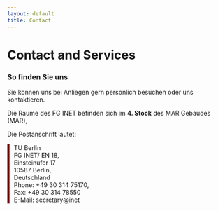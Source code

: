 ```yaml
---
layout: default
title: Contact
---
```


# Contact and Services

### So finden Sie uns

<div class="row">
  <div class="col-12">
    <p>Sie konnen uns bei Anliegen gern personlich besuchen oder uns kontaktieren.</p>
    <p>Die Raume des FG INET befinden sich im <strong>4. Stock</strong> des MAR Gebaudes (MAR),</p>
    <p>Die Postanschrift lautet:</p>
    <div style="border-left: 5px solid #6F0101; padding-left: 10px;">
      <p>
        TU Berlin<br/>
        FG INET/ EN 18,<br/>
        Einsteinufer 17<br/>
        10587 Berlin,<br/>
        Deutschland<br/>
        Phone: +49 30 314 75170,<br/>
        Fax: +49 30 314 78550<br/>
        E-Mail: secretary@inet<br/>
      </p>
    </div>
    
    
        
     
  </div>
</div>
